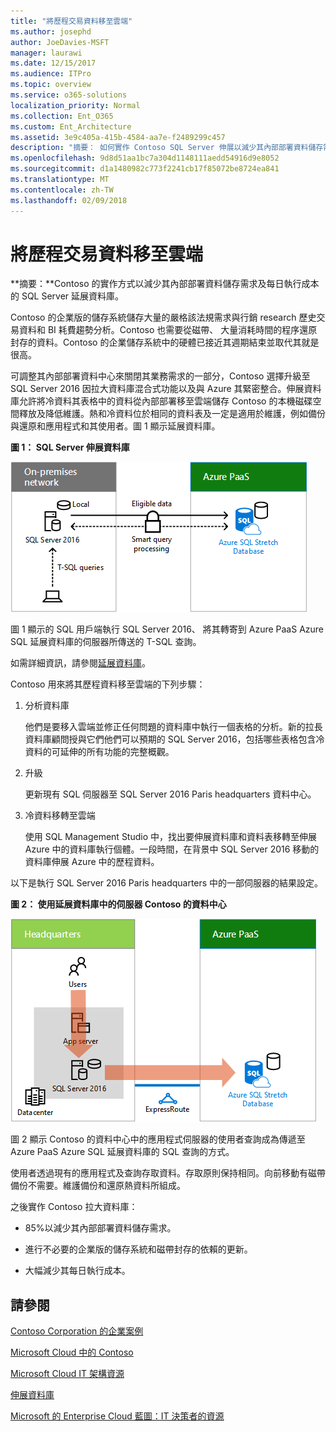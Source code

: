 ```yaml
---
title: "將歷程交易資料移至雲端"
ms.author: josephd
author: JoeDavies-MSFT
manager: laurawi
ms.date: 12/15/2017
ms.audience: ITPro
ms.topic: overview
ms.service: o365-solutions
localization_priority: Normal
ms.collection: Ent_O365
ms.custom: Ent_Architecture
ms.assetid: 3e9c405a-415b-4584-aa7e-f2489299c457
description: "摘要： 如何實作 Contoso SQL Server 伸展以減少其內部部署資料儲存需求及每日執行成本的資料庫。"
ms.openlocfilehash: 9d8d51aa1bc7a304d1148111aedd54916d9e8052
ms.sourcegitcommit: d1a1480982c773f2241cb17f85072be8724ea841
ms.translationtype: MT
ms.contentlocale: zh-TW
ms.lasthandoff: 02/09/2018
---
```

# <a name="moving-historical-transaction-data-to-the-cloud"></a>將歷程交易資料移至雲端

 **摘要：**Contoso 的實作方式以減少其內部部署資料儲存需求及每日執行成本的 SQL Server 延展資料庫。
  
Contoso 的企業版的儲存系統儲存大量的嚴格該法規需求與行銷 research 歷史交易資料和 BI 耗費趨勢分析。Contoso 也需要從磁帶、 大量消耗時間的程序還原封存的資料。Contoso 的企業儲存系統中的硬體已接近其週期結束並取代其就是很高。 
  
可調整其內部部署資料中心來關閉其業務需求的一部分，Contoso 選擇升級至 SQL Server 2016 因拉大資料庫混合式功能以及與 Azure 其緊密整合。伸展資料庫允許將冷資料其表格中的資料從內部部署移至雲端儲存 Contoso 的本機磁碟空間釋放及降低維護。熱和冷資料位於相同的資料表及一定是適用於維護，例如備份與還原和應用程式和其使用者。圖 1 顯示延展資料庫。
  
**圖 1： SQL Server 伸展資料庫**

![SQL Server Stretch Database 做為混合式資料解決方案](images/Contoso_Poster/StretchDB01.png)
  
圖 1 顯示的 SQL 用戶端執行 SQL Server 2016、 將其轉寄到 Azure PaaS Azure SQL 延展資料庫的伺服器所傳送的 T-SQL 查詢。
  
如需詳細資訊，請參閱[延展資料庫](https://msdn.microsoft.com/library/dn935011.aspx)。
  
Contoso 用來將其歷程資料移至雲端的下列步驟：
  
1. 分析資料庫
    
    他們是要移入雲端並修正任何問題的資料庫中執行一個表格的分析。新的拉長資料庫顧問授與它們他們可以預期的 SQL Server 2016，包括哪些表格包含冷資料的可延伸的所有功能的完整概觀。
    
2. 升級
    
    更新現有 SQL 伺服器至 SQL Server 2016 Paris headquarters 資料中心。
    
3. 冷資料移轉至雲端
    
    使用 SQL Management Studio 中，找出要伸展資料庫和資料表移轉至伸展 Azure 中的資料庫執行個體。一段時間，在背景中 SQL Server 2016 移動的資料庫伸展 Azure 中的歷程資料。
    
以下是執行 SQL Server 2016 Paris headquarters 中的一部伺服器的結果設定。
  
**圖 2： 使用延展資料庫中的伺服器 Contoso 的資料中心**

![針對執行 SQL Server 的單一電腦的 Contoso 的組態 SQL Server Stretch Database](images/Contoso_Poster/StretchDB02.png)

  
圖 2 顯示 Contoso 的資料中心中的應用程式伺服器的使用者查詢成為傳遞至 Azure PaaS Azure SQL 延展資料庫的 SQL 查詢的方式。
  
使用者透過現有的應用程式及查詢存取資料。存取原則保持相同。向前移動有磁帶備份不需要。維護備份和還原熱資料所組成。
  
之後實作 Contoso 拉大資料庫：
  
- 85%以減少其內部部署資料儲存需求。
    
- 進行不必要的企業版的儲存系統和磁帶封存的依賴的更新。
    
- 大幅減少其每日執行成本。
    
## <a name="see-also"></a>請參閱

[Contoso Corporation 的企業案例](enterprise-scenarios-for-the-contoso-corporation.md)
  
[Microsoft Cloud 中的 Contoso](contoso-in-the-microsoft-cloud.md)
  
[Microsoft Cloud IT 架構資源](microsoft-cloud-it-architecture-resources.md)

[伸展資料庫](https://msdn.microsoft.com/library/dn935011.aspx)
  
[Microsoft 的 Enterprise Cloud 藍圖：IT 決策者的資源](https://sway.com/FJ2xsyWtkJc2taRD)




